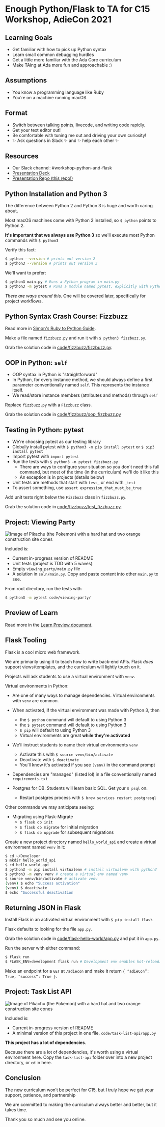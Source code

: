 # Enough Python/Flask to TA for C15 Workshop, AdieCon 2021

## Learning Goals

- Get familiar with how to pick up Python syntax
- Learn small common debugging hurdles
- Get a little more familiar with the Ada Core curriculum
- Make TAing at Ada more fun and approachable :)

## Assumptions

- You know a programming language like Ruby
- You’re on a machine running macOS

## Format

- Switch between talking points, livecode, and writing code rapidly.
- Get your text editor out!
- Be comfortable with tuning me out and driving your own curiosity!
- ✨ Ask questions in Slack ✨ and ✨ help each other ✨

## Resources

- Our Slack channel: #workshop-python-and-flask
- [Presentation Deck](tinyurl.com/a9erxubk)
- [Presentation Repo (this repo!)](github.com/tildeee/adiecon-21-workshop)

## Python Installation and Python 3

The difference between Python 2 and Python 3 is huge and worth caring about.

Most macOS machines come with Python 2 installed, so `$ python` points to Python 2.

**It's important that we always use Python 3** so we'll execute most Python commands with `$ python3`

Verify this fact:

```bash
$ python --version # prints out version 2
$ python3 --version # prints out version 3
```

We'll want to prefer:

```bash
$ python3 main.py # Runs a Python program in main.py
$ python3 -m pytest # Runs a module named pytest, explicitly with Python 3
```

_There are ways around this_. One will be covered later, specifically for project workflows.

## Python Syntax Crash Course: Fizzbuzz

Read more in [Simon's Ruby to Python Guide](simons_ruby_to_python_guide.md).

Make a file named `fizzbuzz.py` and run it with `$ python3 fizzbuzz.py`.

Grab the solution code in [code/fizzbuzz/fizzbuzz.py](code/fizzbuzz/fizzbuzz.py).

## OOP in Python: `self`

- OOP syntax in Python is "straightforward"
- In Python, for every instance method, we should always define a first parameter conventionally named `self`. This represents the instance itself.
- We read/store instance members (attributes and methods) through `self`

Replace `fizzbuzz.py` with a `Fizzbuzz` class.

Grab the solution code in [code/fizzbuzz/oop_fizzbuzz.py](code/fizzbuzz/oop_fizzbuzz.py)

## Testing in Python: pytest

- We're choosing pytest as our testing library
- Globally install pytest with `$ python3 -m pip install pytest` or `$ pip3 install pytest`
- Import pytest with `import pytest`
- Run the tests with `$ python3 -m pytest fizzbuzz.py`
  - There are ways to configure your situation so you don't need this full command, but most of the time (in the curriculum) we'll do it like this
  - An exception is in projects (details below)
- Unit tests are methods that start with `test_` or end with `_test`
- To assert something, use `assert expression_that_must_be_true`

Add unit tests right below the `Fizzbuzz` class in `fizzbuzz.py`.

Grab the solution code in [code/fizzbuzz/test_fizzbuzz.py](code/fizzbuzz/test_fizzbuzz.py).

## Project: Viewing Party

![Image of Pikachu (the Pokemon) with a hard hat and two orange construction site cones](assets/uc.gif)

Included is:

- Current in-progress version of README
- Unit tests (project is TDD with 5 waves)
- Empty `viewing_party/main.py` file
- A solution in `soln/main.py`. Copy and paste content into other `main.py` to see.

From root directory, run the tests with

```bash
$ python3 -m pytest code/viewing-party/
```

## Preview of Learn

Read more in the [Learn Preview document](learn_preview.md).

## Flask Tooling

Flask is a cool micro web framework.

We are primarily using it to teach how to write back-end APIs. Flask _does_ support views/templates, and the curriculum will lightly touch on it.

Projects will ask students to use a virtual environment with `venv`.

Virtual environments in Python:

- Are one of many ways to manage dependencies. Virtual environments with `venv` are common.
- When activated, if the virtual environment was made with Python 3, then

  - the `$ python` command will default to using Python 3
  - the `$ pytest` command will default to using Python 3
  - `$ pip` will default to using Python 3
  - Virtual environments are great **while they're activated**

- We'll instruct students to name their virtual environments `venv`

  - Activate this with `$ source venv/bin/activate`
  - Deactivate with `$ deactivate`
  - You'll know it's activated if you see `(venv)` in the command prompt

- Dependencies are "managed" (listed lol) in a file conventionally named `requirements.txt`

- Postgres for DB. Students will learn basic SQL. Get your `$ psql` on.
  - Restart postgres process with `$ brew services restart postgresql`

Other commands we may anticipate seeing:

- Migrating using Flask-Migrate
  - `$ flask db init`
  - `$ flask db migrate` for initial migration
  - `$ flask db upgrade` for subsequent migrations

Create a new project directory named `hello_world_api` and create a virtual environment named `venv` in it:

```bash
$ cd ~/Developer
$ mkdir hello_world_api
$ cd hello_world_api
$ python3 -m pip install virtualenv # install virtualenv with python3
$ python3 -m venv venv # create a virtual env named venv
$ source venv/bin/activate # activate venv
(venv) $ echo "Success activation"
(venv) $ deactivate
$ echo "Successful deactivation
```

## Returning JSON in Flask

Install Flask in an activated virtual environment with `$ pip install flask`

Flask defaults to looking for the file `app.py`.

Grab the solution code in [code/flask-hello-world/app.py](code/flask-hello-world/app.py) and put it in `app.py`.

Run the server with either command:

```bash
$ flask run
$ FLASK_ENV=development flask run # Development env enables hot-reloading on code changes ;)
```

Make an endpoint for a `GET` at `/adiecon` and make it return `{ “adieCon”: True, “success”: True }`.

## Project: Task List API

![Image of Pikachu (the Pokemon) with a hard hat and two orange construction site cones](assets/uc.gif)

Included is:

- Current in-progress version of README
- A minimal version of this project in one file, `code/task-list-api/app.py`

**This project has a lot of dependencies**.

Because there are a lot of dependencies, it's worth using a virtual environment here. Copy the `task-list-api` folder over into a new project directory, or `cd` in here.

## Conclusion

The new curriculum won’t be perfect for C15, but I truly hope we get your support, patience, and partnership

We are committed to making the curriculum always better and better, but it takes time.

Thank you so much and see you online.
